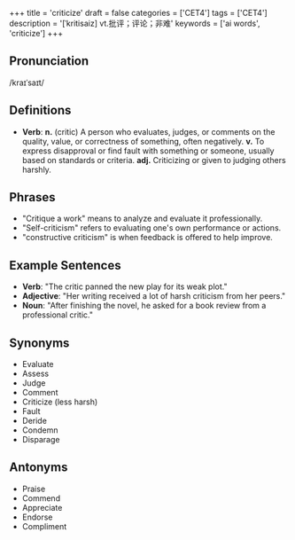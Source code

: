 +++
title = 'criticize'
draft = false
categories = ['CET4']
tags = ['CET4']
description = '[ˈkritisaiz] vt.批评；评论；非难'
keywords = ['ai words', 'criticize']
+++

## Pronunciation
/kraɪˈsaɪt/

## Definitions
- **Verb**: **n.** (critic) A person who evaluates, judges, or comments on the quality, value, or correctness of something, often negatively. **v.** To express disapproval or find fault with something or someone, usually based on standards or criteria. **adj.** Criticizing or given to judging others harshly.

## Phrases
- "Critique a work" means to analyze and evaluate it professionally.
- "Self-criticism" refers to evaluating one's own performance or actions.
- "constructive criticism" is when feedback is offered to help improve.

## Example Sentences
- **Verb**: "The critic panned the new play for its weak plot."
- **Adjective**: "Her writing received a lot of harsh criticism from her peers."
- **Noun**: "After finishing the novel, he asked for a book review from a professional critic."

## Synonyms
- Evaluate
- Assess
- Judge
- Comment
- Criticize (less harsh)
- Fault
- Deride
- Condemn
- Disparage

## Antonyms
- Praise
- Commend
- Appreciate
- Endorse
- Compliment

